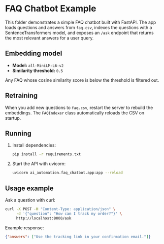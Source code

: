 # FAQ Chatbot Example

This folder demonstrates a simple FAQ chatbot built with FastAPI. The app loads
questions and answers from `faq.csv`, indexes the questions with a
SentenceTransformers model, and exposes an `/ask` endpoint that returns the most
relevant answers for a user query.

## Embedding model

- **Model:** `all-MiniLM-L6-v2`
- **Similarity threshold:** `0.5`

Any FAQ whose cosine similarity score is below the threshold is filtered out.

## Retraining

When you add new questions to `faq.csv`, restart the server to rebuild the
embeddings. The `FAQIndexer` class automatically reloads the CSV on startup.

## Running

1. Install dependencies:
   ```bash
   pip install -r requirements.txt
   ```
2. Start the API with uvicorn:
   ```bash
   uvicorn ai_automation.faq_chatbot.app:app --reload
   ```

## Usage example

Ask a question with curl:
```bash
curl -X POST -H "Content-Type: application/json" \
     -d '{"question": "How can I track my order?"}' \
     http://localhost:8000/ask
```
Example response:
```json
{"answers": ["Use the tracking link in your confirmation email."]}
```
